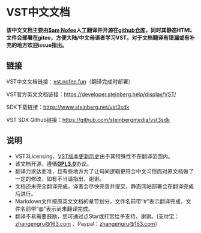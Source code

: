 # VST中文文档

**该中文文档主要由[Sam Nofee](https://github.com/SamNofee)人工翻译并开源在[github仓库](https://github.com/SamNofee/vst-cn-doc)，同时其静态HTML文件会部署在gitee，方便大陆/中文母语者学习VST。对于文档翻译有错漏或有补充的地方欢迎issue指出。**



## 链接

VST中文文档链接：[vst.nofee.fun](vst.nofee.fun)（翻译完成时部署）

VST官方英文文档链接：https://developer.steinberg.help/display/VST/

SDK下载链接：<https://www.steinberg.net/vst3sdk>

VST SDK Github链接：https://github.com/steinbergmedia/vst3sdk



## 说明

- VST3Licensing、[VST版本更新历史](https://developer.steinberg.help/display/VST/Change+History)由于其特殊性不在翻译范围内。
- 该文档开源，遵循[**GPL3.0**](www.gnu.org/licenses/gpl-3.0.html)协议。
- 翻译力求达而准，且有些地方为了让句间逻辑更符合中文习惯而对原文档做了一定的修改，如有不当请指出，谢谢。
- 文档还未完全翻译完成，译者会尽快完善并提交，静态网站部署会在翻译完成后进行。
- Markdown文件按原英文文档的章节划分，文件名前带“#”表示翻译完成，文件名前带“@”表示尚未翻译完成。
- 翻译不易需要鼓励，您可通过点Star或打赏给予支持，谢谢。(支付宝：zhangengru@163.com 、Paypal：zhangengru@163.com）